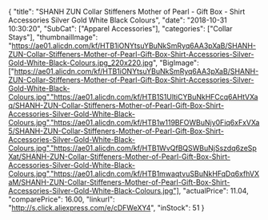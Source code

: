 {
	"title": "SHANH ZUN Collar Stiffeners Mother of Pearl - Gift Box - Shirt Accessories Silver Gold White Black Colours",
	"date": "2018-10-31 10:30:20",
	"SubCat": ["Apparel Accessories"],
	"categories": ["Collar Stays"],
	"thumbnailImage": "https://ae01.alicdn.com/kf/HTB1iONYtsuYBuNkSmRyq6AA3pXaB/SHANH-ZUN-Collar-Stiffeners-Mother-of-Pearl-Gift-Box-Shirt-Accessories-Silver-Gold-White-Black-Colours.jpg_220x220.jpg",
	"BigImage": ["https://ae01.alicdn.com/kf/HTB1iONYtsuYBuNkSmRyq6AA3pXaB/SHANH-ZUN-Collar-Stiffeners-Mother-of-Pearl-Gift-Box-Shirt-Accessories-Silver-Gold-White-Black-Colours.jpg","https://ae01.alicdn.com/kf/HTB1S1UltiCYBuNkHFCcq6AHtVXaq/SHANH-ZUN-Collar-Stiffeners-Mother-of-Pearl-Gift-Box-Shirt-Accessories-Silver-Gold-White-Black-Colours.jpg","https://ae01.alicdn.com/kf/HTB1w119BFOWBuNjy0Fiq6xFxVXa5/SHANH-ZUN-Collar-Stiffeners-Mother-of-Pearl-Gift-Box-Shirt-Accessories-Silver-Gold-White-Black-Colours.jpg","https://ae01.alicdn.com/kf/HTB1WvQfBQSWBuNjSszdq6zeSpXat/SHANH-ZUN-Collar-Stiffeners-Mother-of-Pearl-Gift-Box-Shirt-Accessories-Silver-Gold-White-Black-Colours.jpg","https://ae01.alicdn.com/kf/HTB1mwaqtvuSBuNkHFqDq6xfhVXaM/SHANH-ZUN-Collar-Stiffeners-Mother-of-Pearl-Gift-Box-Shirt-Accessories-Silver-Gold-White-Black-Colours.jpg"],
	"actualPrice": 11.04,
	"comparePrice": 16.00,
	"linkurl": "http://s.click.aliexpress.com/e/cDFWeXY4",
	"inStock": 51
}
